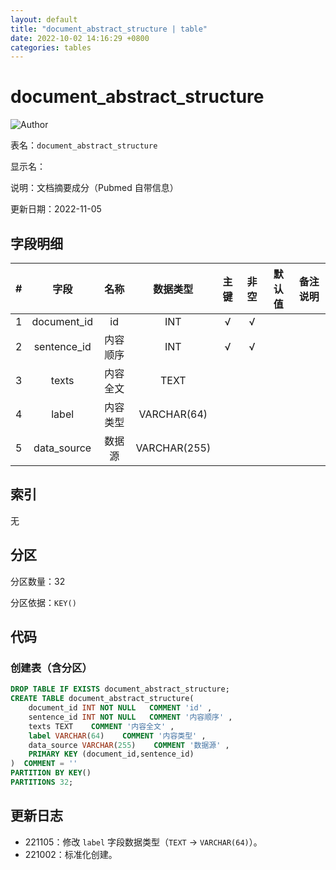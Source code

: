 ```yaml
---
layout: default
title: "document_abstract_structure | table"
date: 2022-10-02 14:16:29 +0800
categories: tables
---
```


# document_abstract_structure

![Author](https://img.shields.io/badge/Author-MarioZZJ-blue)

表名：`document_abstract_structure`

显示名：

说明：文档摘要成分（Pubmed 自带信息）

更新日期：2022-11-05

## 字段明细

| **#** |  **字段**   | **名称** | **数据类型** | **主键** | **非空** | **默认值** | **备注说明** |
| :---: | :---------: | :------: | :----------: | :------: | :------: | :--------: | :----------: |
|   1   | document_id |    id    |     INT      |    √     |    √     |            |              |
|   2   | sentence_id | 内容顺序 |     INT      |    √     |    √     |            |              |
|   3   |    texts    | 内容全文 |     TEXT     |          |          |            |              |
|   4   |    label    | 内容类型 | VARCHAR(64)  |          |          |            |              |
|   5   | data_source |  数据源  | VARCHAR(255) |          |          |            |              |

## 索引

无

## 分区

分区数量：32

分区依据：`KEY()`

## 代码

### 创建表（含分区）

```SQL
DROP TABLE IF EXISTS document_abstract_structure;
CREATE TABLE document_abstract_structure(
    document_id INT NOT NULL   COMMENT 'id' ,
    sentence_id INT NOT NULL   COMMENT '内容顺序' ,
    texts TEXT    COMMENT '内容全文' ,
    label VARCHAR(64)    COMMENT '内容类型' ,
    data_source VARCHAR(255)    COMMENT '数据源' ,
    PRIMARY KEY (document_id,sentence_id)
)  COMMENT = ''
PARTITION BY KEY()
PARTITIONS 32;
```



## 更新日志

* 221105：修改 `label` 字段数据类型（`TEXT` -> `VARCHAR(64)`）。
* 221002：标准化创建。
